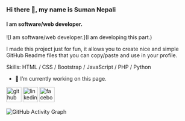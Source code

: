 ### Hi there 👋, my name is Suman Nepali
#### I am software/web developer.
![I am software/web developer.](I am developing this part.)

I made this project just for fun, it allows you to create nice and simple GitHub Readme files that you can copy/paste and use in your profile.

Skills: HTML / CSS / Bootstrap / JavaScript / PHP / Python

- 🔭 I’m currently working on this page. 


[<img src='https://cdn.jsdelivr.net/npm/simple-icons@3.0.1/icons/github.svg' alt='github' height='40'>](https://github.com/https://github.com/t6nesu00)  [<img src='https://cdn.jsdelivr.net/npm/simple-icons@3.0.1/icons/linkedin.svg' alt='linkedin' height='40'>](https://www.linkedin.com/in/https://www.linkedin.com/in/suman-nepali-9193309a//)  [<img src='https://cdn.jsdelivr.net/npm/simple-icons@3.0.1/icons/facebook.svg' alt='facebook' height='40'>](https://www.facebook.com/facebook.com/dallusuman)  

![GitHub Activity Graph](https://activity-graph.herokuapp.com/graph?username=t6nesu00)  


